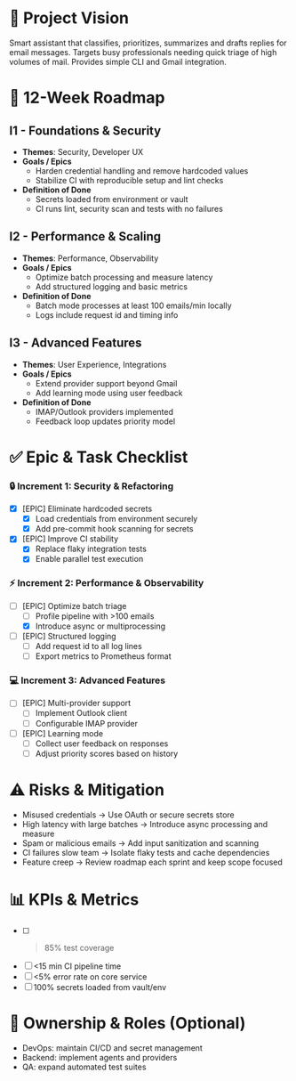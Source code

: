 # 🧭 Project Vision

Smart assistant that classifies, prioritizes, summarizes and drafts replies for email messages. Targets busy professionals needing quick triage of high volumes of mail. Provides simple CLI and Gmail integration.

# 📅 12-Week Roadmap

## I1 - Foundations & Security
- **Themes**: Security, Developer UX
- **Goals / Epics**
  - Harden credential handling and remove hardcoded values
  - Stabilize CI with reproducible setup and lint checks
- **Definition of Done**
  - Secrets loaded from environment or vault
  - CI runs lint, security scan and tests with no failures

## I2 - Performance & Scaling
- **Themes**: Performance, Observability
- **Goals / Epics**
  - Optimize batch processing and measure latency
  - Add structured logging and basic metrics
- **Definition of Done**
  - Batch mode processes at least 100 emails/min locally
  - Logs include request id and timing info

## I3 - Advanced Features
- **Themes**: User Experience, Integrations
- **Goals / Epics**
  - Extend provider support beyond Gmail
  - Add learning mode using user feedback
- **Definition of Done**
  - IMAP/Outlook providers implemented
  - Feedback loop updates priority model

# ✅ Epic & Task Checklist

### 🔒 Increment 1: Security & Refactoring
- [x] [EPIC] Eliminate hardcoded secrets
  - [x] Load credentials from environment securely
  - [x] Add pre-commit hook scanning for secrets
- [x] [EPIC] Improve CI stability
  - [x] Replace flaky integration tests
  - [x] Enable parallel test execution

### ⚡️ Increment 2: Performance & Observability
- [ ] [EPIC] Optimize batch triage
  - [ ] Profile pipeline with >100 emails
  - [x] Introduce async or multiprocessing
- [ ] [EPIC] Structured logging
  - [ ] Add request id to all log lines
  - [ ] Export metrics to Prometheus format

### 💻 Increment 3: Advanced Features
- [ ] [EPIC] Multi-provider support
  - [ ] Implement Outlook client
  - [ ] Configurable IMAP provider
- [ ] [EPIC] Learning mode
  - [ ] Collect user feedback on responses
  - [ ] Adjust priority scores based on history

# ⚠️ Risks & Mitigation
- Misused credentials → Use OAuth or secure secrets store
- High latency with large batches → Introduce async processing and measure
- Spam or malicious emails → Add input sanitization and scanning
- CI failures slow team → Isolate flaky tests and cache dependencies
- Feature creep → Review roadmap each sprint and keep scope focused

# 📊 KPIs & Metrics
- [ ] >85% test coverage
- [ ] <15 min CI pipeline time
- [ ] <5% error rate on core service
- [ ] 100% secrets loaded from vault/env

# 👥 Ownership & Roles (Optional)
- DevOps: maintain CI/CD and secret management
- Backend: implement agents and providers
- QA: expand automated test suites
